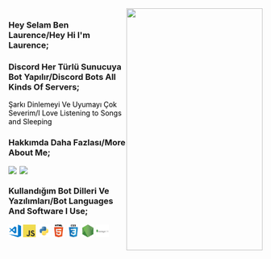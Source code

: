 <img src="https://cdn.discordapp.com/attachments/849465137206657072/849981019976368178/kari.gif" align="right" width="270" height="480">

  ### Hey Selam Ben Laurence/Hey Hi I'm Laurence;

###  Discord Her Türlü Sunucuya Bot Yapılır/Discord Bots All Kinds Of Servers;


<font color="black" > Şarkı Dinlemeyi Ve Uyumayı Çok Severim/I Love Listening to Songs and Sleeping  </font>

### Hakkımda Daha Fazlası/More About Me;

[<img  width="22" src="https://unpkg.com/simple-icons@v4/icons/discord.svg" align="left" />][Discord]
[<img  width="22" src="https://unpkg.com/simple-icons@v4/icons/instagram.svg" align="left" />][Instagram]


<br />

### Kullandığım Bot Dilleri Ve Yazılımları/Bot Languages And Software I Use;
<p align="left">
<img src="https://raw.githubusercontent.com/github/explore/80688e429a7d4ef2fca1e82350fe8e3517d3494d/topics/visual-studio-code/visual-studio-code.png"width="25" height="25">
<img src="https://raw.githubusercontent.com/github/explore/80688e429a7d4ef2fca1e82350fe8e3517d3494d/topics/javascript/javascript.png" width="25" height="25"> 
<img src="https://raw.githubusercontent.com/github/explore/80688e429a7d4ef2fca1e82350fe8e3517d3494d/topics/python/python.png "width="25" height="25">
<img src="https://raw.githubusercontent.com/github/explore/80688e429a7d4ef2fca1e82350fe8e3517d3494d/topics/html/html.png "width="25" height="25">
<img src="https://raw.githubusercontent.com/github/explore/80688e429a7d4ef2fca1e82350fe8e3517d3494d/topics/css/css.png"width="25" height="25">
<img src="https://raw.githubusercontent.com/github/explore/80688e429a7d4ef2fca1e82350fe8e3517d3494d/topics/nodejs/nodejs.png"width="25" height="25">
<img src="https://raw.githubusercontent.com/github/explore/80688e429a7d4ef2fca1e82350fe8e3517d3494d/topics/mongodb/mongodb.png "width="25" height="25">

</p>
<br />  


[Discord]: https://discord.gg/Ny79fK57eD
[Instagram]: https://www.instagram.com/vaetrolwashere/?hl=tr
